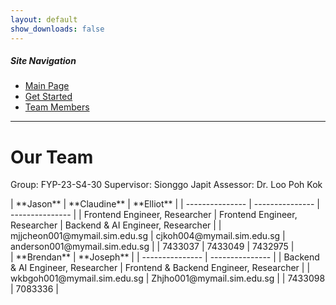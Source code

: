 ```yaml
---
layout: default
show_downloads: false
---
```


##### Site Navigation

* [Main Page](./index.html)
* [Get Started](./install.html)
* [Team Members](./team.html)

* * *

# Our Team

Group: FYP-23-S4-30
Supervisor: Sionggo Japit
Assessor: Dr. Loo Poh Kok

<style>
  .table-container {
    margin: auto;
  }

  table {
    border-collapse: collapse;
    width: 100%;
  }

  th, td {
    border: 1px solid #1d1d1d; 
    padding: 10px;
    text-align: left;
  }

  th {
    background-color: #f2f2f2;
  }
</style>

<div class="table-container">
|   **Jason**   | **Claudine**  |  **Elliot**   |
| --------------- | --------------- | --------------- |
| Frontend Engineer, Researcher | Frontend Engineer, Researcher | Backend & AI Engineer, Researcher |
| mjjcheon001@mymail.sim.edu.sg | cjkoh004@mymail.sim.edu.sg | anderson001@mymail.sim.edu.sg |
| 7433037 | 7433049 | 7432975 |
</div>



<div class="table-container">
|  **Brendan**  |  **Joseph**   |
| --------------- | --------------- |
| Backend & AI Engineer, Researcher | Frontend & Backend Engineer, Researcher |
| wkbgoh001@mymail.sim.edu.sg | Zhjho001@mymail.sim.edu.sg |
| 7433098 | 7083336 |
</div>